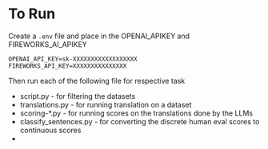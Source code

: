 # To Run

Create a `.env` file and place in the OPENAI_APIKEY and FIREWORKS_AI_APIKEY

```
OPENAI_API_KEY=sk-XXXXXXXXXXXXXXXXXX
FIREWORKS_API_KEY=XXXXXXXXXXXXXXX
```

Then run each of the following file for respective task

- script.py - for filtering the datasets
- translations.py - for running translation on a dataset
- scoring-*.py - for running scores on the translations done by the LLMs
- classify_sentences.py - for converting the discrete human eval scores to continuous scores
- 